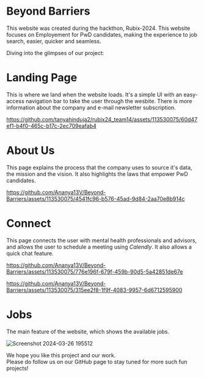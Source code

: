 # Beyond Barriers
This website was created during the hackthon, Rubix-2024. 
This website focuses on Employement for PwD candidates, making the experience to job search, easier, quicker and seamless.

Diving into the glimpses of our project:

# Landing Page
This is where we land when the website loads. It's a simple UI with an easy-access navigation bar to take the user through the wesbite.
There is more information about the company and e-mail newsletter subscription.

https://github.com/tanyahinduja2/rubix24_team14/assets/113530075/60d47ef1-b4f0-465c-b17c-2ec709eafab4

# About Us
This page explains the process that the company uses to source it's data, the mission and the vision.
It also highlights the laws that empower PwD candidates.

https://github.com/Ananya13V/Beyond-Barriers/assets/113530075/4541fc96-b576-45ad-9d84-2aa70e8b914c

# Connect
This page connects the user with mental health professionals and advisors, and allows the user to schedule a meeting using *Calendly*.
It also allows a quick chat feature.

https://github.com/Ananya13V/Beyond-Barriers/assets/113530075/776e196f-679f-459b-90d5-5a42851de67e

https://github.com/Ananya13V/Beyond-Barriers/assets/113530075/315ee2f8-1f9f-4083-9957-6d6712595900

# Jobs
The main feature of the website, which shows the available jobs. 

![Screenshot 2024-03-26 195512](https://github.com/Ananya13V/Beyond-Barriers/assets/113530075/122ccb1c-a252-46ea-a5db-e24899041c63)


We hope you like this project and our work.  
Please do follow us on our GitHub page to stay tuned for more such fun projects!
